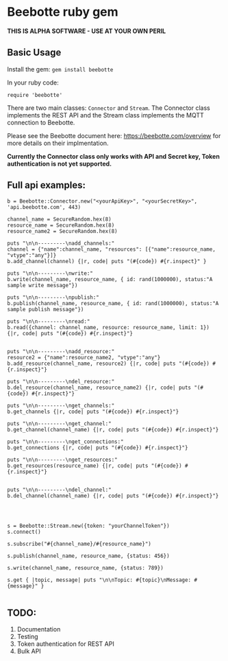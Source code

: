 Beebotte ruby gem
=================


**THIS IS ALPHA SOFTWARE - USE AT YOUR OWN PERIL**


Basic Usage
-----------

Install the gem: `gem install beebotte`

In your ruby code:
```
require 'beebotte'
```


There are two main classes: `Connector` and `Stream`.  The Connector class 
implements the REST API and the Stream class implements the MQTT connection
 to Beebotte.
 
 Please see the Beebotte document here: https://beebotte.com/overview for 
 more details on their implmentation.
 
**Currently the Connector class only works with API and Secret key, Token 
 authentication is not yet supported.**



Full api examples:
------------------------
```
b = Beebotte::Connector.new("<yourApiKey>", "<yourSecretKey>", 'api.beebotte.com', 443)

channel_name = SecureRandom.hex(8)
resource_name = SecureRandom.hex(8)
resource_name2 = SecureRandom.hex(8)

puts "\n\n---------\nadd_channels:"
channel = {"name":channel_name, "resources": [{"name":resource_name, "vtype":"any"}]}
b.add_channel(channel) {|r, code| puts "(#{code}) #{r.inspect}" }

puts "\n\n---------\nwrite:"
b.write(channel_name, resource_name, { id: rand(1000000), status:"A sample write message"})

puts "\n\n---------\npublish:"
b.publish(channel_name, resource_name, { id: rand(1000000), status:"A sample publish message"})

puts "\n\n---------\nread:"
b.read({channel: channel_name, resource: resource_name, limit: 1}) {|r, code| puts "(#{code}) #{r.inspect}"}


puts "\n\n---------\nadd_resource:"
resource2 = {"name":resource_name2, "vtype":"any"}
b.add_resource(channel_name, resource2) {|r, code| puts "(#{code}) #{r.inspect}"}

puts "\n\n---------\ndel_resource:"
b.del_resource(channel_name, resource_name2) {|r, code| puts "(#{code}) #{r.inspect}"}

puts "\n\n---------\nget_channels:"
b.get_channels {|r, code| puts "(#{code}) #{r.inspect}"}

puts "\n\n---------\nget_channel:"
b.get_channel(channel_name) {|r, code| puts "(#{code}) #{r.inspect}"}

puts "\n\n---------\nget_connections:"
b.get_connections {|r, code| puts "(#{code}) #{r.inspect}"}

puts "\n\n---------\nget_resources:"
b.get_resources(resource_name) {|r, code| puts "(#{code}) #{r.inspect}"}


puts "\n\n---------\ndel_channel:"
b.del_channel(channel_name) {|r, code| puts "(#{code}) #{r.inspect}"}




s = Beebotte::Stream.new({token: "yourChannelToken"})
s.connect()

s.subscribe("#{channel_name}/#{resource_name}")

s.publish(channel_name, resource_name, {status: 456})
 
s.write(channel_name, resource_name, {status: 789})
 
s.get { |topic, message| puts "\n\nTopic: #{topic}\nMessage: #{message}" }


```

TODO:
-----
1. Documentation
1. Testing
1. Token authentication for REST API
1. Bulk API